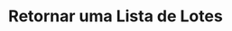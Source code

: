 ---
title: Retornar uma Lista de Lotes
api:
  file: Boleto Híbrido.json
  operationId: get_v2-order-due-date-batch
hidden: false
---